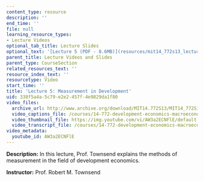 ```yaml
---
content_type: resource
description: ''
end_time: ''
file: null
learning_resource_types:
- Lecture Videos
optional_tab_title: Lecture Slides
optional_text: '[Lecture 5 (PDF - 8.6MB)](resources/mit14_772s13_lecture5)'
parent_title: Lecture Videos and Slides
parent_type: CourseSection
related_resources_text: ''
resource_index_text: ''
resourcetype: Video
start_time: ''
title: 'Lecture 5: Measurement in Development'
uid: 338f5a4a-5c79-e2e2-457f-4e9829da1f80
video_files:
  archive_url: http://www.archive.org/download/MIT14.772S13/MIT14_772S13_lec05_300k.mp4
  video_captions_file: /courses/14-772-development-economics-macroeconomics-spring-2013/f5a7355fe9a057169bd5d9b92cccaa39_AW3a2ECNFlE.vtt
  video_thumbnail_file: https://img.youtube.com/vi/AW3a2ECNFlE/default.jpg
  video_transcript_file: /courses/14-772-development-economics-macroeconomics-spring-2013/6483568a465b9c5fcd63ef3b29f64cc6_AW3a2ECNFlE.pdf
video_metadata:
  youtube_id: AW3a2ECNFlE
---
```


**Description:** In this lecture, Prof. Townsend explains the methods of measurement in the field of development economics.

**Instructor:** Prof. Robert M. Townsend
